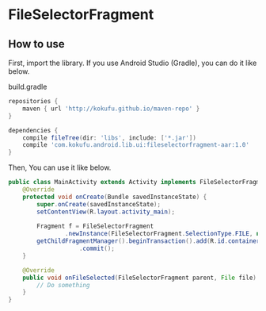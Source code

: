 FileSelectorFragment
====================

## How to use
First, import the library. If you use Android Studio (Gradle), you can do it like below.

build.gradle
```gradle
repositories {
    maven { url 'http://kokufu.github.io/maven-repo' }
}

dependencies {
    compile fileTree(dir: 'libs', include: ['*.jar'])
    compile 'com.kokufu.android.lib.ui:fileselectorfragment-aar:1.0'
}
```

Then, You can use it like below.

```java
public class MainActivity extends Activity implements FileSelectorFragment.OnFileSelectorFragmentInteractionListener {
    @Override
    protected void onCreate(Bundle savedInstanceState) {
        super.onCreate(savedInstanceState);
        setContentView(R.layout.activity_main);
        
        Fragment f = FileSelectorFragment
                .newInstance(FileSelectorFragment.SelectionType.FILE, null, true);
        getChildFragmentManager().beginTransaction().add(R.id.container, f, FILE_SELECTOR_FRAGMENT_TAG)
                    .commit();
    }

    @Override
    public void onFileSelected(FileSelectorFragment parent, File file) {
        // Do something
    }
}
```
